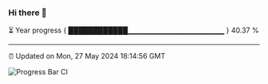 ### Hi there 👋

⏳ Year progress { ████████████▁▁▁▁▁▁▁▁▁▁▁▁▁▁▁▁▁▁ } 40.37 %

---

⏰ Updated on Mon, 27 May 2024 18:14:56 GMT

![Progress Bar CI](https://github.com/liununu/liununu/workflows/Progress%20Bar%20CI/badge.svg)
